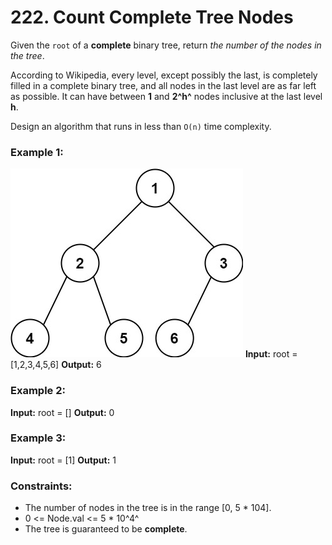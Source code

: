 # 222. Count Complete Tree Nodes

Given the `root` of a **complete** binary tree, return *the number of the nodes in the tree*.

According to Wikipedia, every level, except possibly the last, is completely filled in a complete binary tree, and all nodes in the last level are as far left as possible. It can have between **1** and **2^h^** nodes inclusive at the last level **h**.

Design an algorithm that runs in less than `O(n)` time complexity.

### Example 1:
![](images/complete.jpg)
**Input:** root = [1,2,3,4,5,6]
**Output:** 6

### Example 2:
**Input:** root = []
**Output:** 0

### Example 3:
**Input:** root = [1]
**Output:** 1
 
### Constraints:
- The number of nodes in the tree is in the range [0, 5 * 104].
- 0 <= Node.val <= 5 * 10^4^
- The tree is guaranteed to be **complete**.